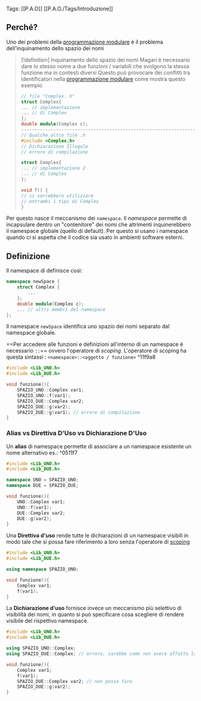 Tags: [[P.A.O]] [[P.A.O./Tags/Introduzione]]

## Perché?
Uno dei problemi della [programmazione modulare](https://en.wikipedia.org/wiki/Modular_programming) è il problema dell'inquinamento dello spazio dei nomi

>[!definition] Inquinamento dello spazio dei nomi
>Magari è necessario dare lo stesso nome a due funzioni / variabili che svolgono la stessa funzione ma in contesti diversi
>Questo può provocare dei conflitti tra identificatori nella [programmazione modulare](https://en.wikipedia.org/wiki/Modular_programming) come mostra questo esempio
>```cpp
>// file "Complex. h"
>struct Complex{
>... // implementazione
>... // di Complex
>};
>double module(Complex c);
>-------------------------------------------------------------------------
>// Qualche altro file .h
>#include <Complex.h>
>// Dichiarazione Illegale 
>// errore di compilazione
>
>struct Complex{
>... // implementazione 2
>... // di Complex
>};
>
>void f() {
> // si vorrebbero utilizzare
 > // entrambi i tipi di Complex
>}

Per questo nasce il meccanismo dei `namespace`.
Il _namespace_ permette di incapsulare dentro un "contenitore" dei nomi che altrimenti inquinerebbero il namespace globale (quello di default).
Per questo si usano i namespace quando ci si aspetta che il codice sia usato in ambienti software esterni.
## Definizione
Il namespace di definisce così:

```cpp
namespace newSpace {
	struct Complex {
		...
	};
	double module(Complex c);
	... // altri membri del namespace
};
```

Il namespace `newSpace` identifica uno spazio dei nomi separato dal namespace globale.

==Per accedere alle funzioni e definizioni all'interno di un namespace è necessario `::`== ovvero l'operatore di _scoping_.
L'operatore di scoping ha questa sintassi : `<namespace>::<oggetto / funzione>` ^11f9a8

```cpp
#include <Lib_UNO.h>
#include <Lib_DUE.h>

void funzione(){
	SPAZIO_UNO::Complex var1;
	SPAZIO_UNO::f(var1);
	SPAZIO_DUE::Complex var2;
	SPAZIO_DUE::g(var2);
	SPAZIO_DUE::g(var1); // errore di compilazione	
}

``` 

### Alias vs Direttiva D'Uso vs Dichiarazione D'Uso

Un **alias** di namespace permette di associare a un namespace esistente un nome alternativo es.:  ^0511f7

```cpp
#include <Lib_UNO.h>
#include <Lib_DUE.h>

namespace UNO = SPAZIO_UNO;
namespace DUE = SPAZIO_DUE;

void funzione(){
	UNO::Complex var1;
	UNO::f(var1);
	DUE::Complex var2;
	DUE::g(var2);
}
``` 

Una **Direttiva d'uso** rende tutte le dichiarazioni di un namespace visibili in modo tale che si possa fare riferimento a loro senza l'operatore di [scoping](#^11f9a8)

```cpp
#include <Lib_UNO.h>
#include <Lib_DUE.h>

using namespace SPAZIO_UNO;

void funzione(){
	Complex var1;
	f(var1);
}
``` 

La **Dichiarazione d'uso** fornisce invece un meccanismo più selettivo di visibilità dei nomi, in quanto si può specificare cosa scegliere di rendere visibile del rispettivo namespace.

```cpp
#include <Lib_UNO.h>
#include <Lib_DUE.h>

using SPAZIO_UNO::Complex;
using SPAZIO_DUE::Complex; // errore, sarebbe come non avere affatto la distinzione dei namespace, in quanto stiamo mettendo dentro il namespace globale le 2 definizioni di Complex

void funzione(){
	Complex var1;
	f(var1);
	SPAZIO_DUE::Complex var2; // non posso fare 
	SPAZIO_DUE::g(var2);
}
``` 